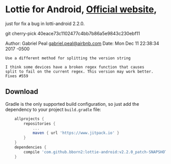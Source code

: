 # Lottie for Android, [Official website](https://github.com/airbnb/lottie-android),

just for fix a bug in lotti-android 2.2.0.

git cherry-pick 40eace73c1102477c4bb7b86a5e9843c230ebf11

Author: Gabriel Peal <gabriel.peal@airbnb.com>
Date:   Mon Dec 11 22:38:34 2017 -0500

    Use a different method for splitting the version string
    
    I think some devices have a broken regex function that causes
    split to fail on the current regex. This version may work better.
    Fixes #559
    

## Download

Gradle is the only supported build configuration, so just add the dependency to your project `build.gradle` file:

```groovy
	allprojects {
		repositories {
			...
			maven { url 'https://www.jitpack.io' }
		}
	}
	dependencies {
  		compile 'com.github.bborn2:lottie-android:v2.2.0_patch-SNAPSHOT'
	}
```
